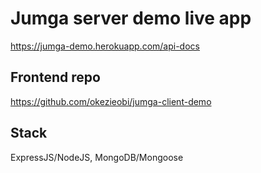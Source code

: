 # Jumga server demo live app

<https://jumga-demo.herokuapp.com/api-docs>

## Frontend repo

<https://github.com/okezieobi/jumga-client-demo>

## Stack

ExpressJS/NodeJS, MongoDB/Mongoose
